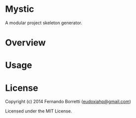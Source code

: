 # Mystic

A modular project skeleton generator.

# Overview

# Usage

# License

Copyright (c) 2014 Fernando Borretti (eudoxiahp@gmail.com)

Licensed under the MIT License.
